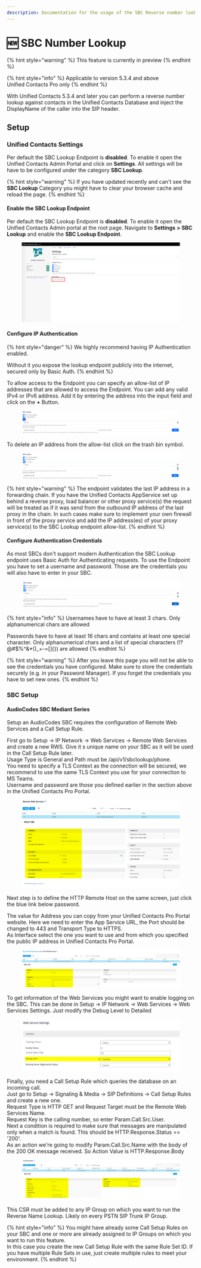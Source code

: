 ```yaml
---
description: Documentation for the usage of the SBC Reverse number lookup
---
```


# 🆕 SBC Number Lookup

{% hint style="warning" %}
This feature is currently in preview
{% endhint %}

{% hint style="info" %}
Applicable to version 5.3.4 and above\
Unified Contacts Pro only
{% endhint %}

With Unified Contacts 5.3.4 and later you can perform a reverse number lookup against contacts in the Unified Contacts Database and inject the DisplayName of the caller into the SIP header.

## Setup

### Unified Contacts Settings

Per default the SBC Lookup Endpoint is **disabled**. To enable it open the Unified Contacts Admin Portal and click on **Settings**. All settings will be have to be configured under the category **SBC Lookup**.

{% hint style="warning" %}
If you have updated recently and can't see the  **SBC Lookup** Category you might have to clear your browser cache and reload the page.
{% endhint %}

#### Enable the SBC Lookup Endpoint

Per default the SBC Lookup Endpoint is **disabled**. To enable it open the Unified Contacts Admin portal at the root page. Navigate to **Settings** **> SBC Lookup** and enable the **SBC Lookup Endpoint**.

<figure><img src="../.gitbook/assets/image (111).png" alt=""><figcaption></figcaption></figure>

#### Configure IP Authentication

{% hint style="danger" %}
We highly recommend having IP Authentication enabled.&#x20;

Without it you expose the lookup endpoint publicly into the internet, secured only by Basic Auth.
{% endhint %}

To allow access to the Endpoint you can specify an allow-list of IP addresses that are allowed to access the Endpoint. You can add any valid IPv4 or IPv6 address. Add it by entering the address into the input field and click on the **+** Button.

<figure><img src="../.gitbook/assets/image (109).png" alt=""><figcaption></figcaption></figure>

To delete an IP address from the allow-list click on the trash bin symbol.

<figure><img src="../.gitbook/assets/image (107).png" alt=""><figcaption></figcaption></figure>

{% hint style="warning" %}
The endpoint validates the last IP address in a forwarding chain. If you have the Unified Contacts AppService set up behind a reverse proxy, load balancer or other proxy service(s) the request will be treated as if it was send from the outbound IP address of the last proxy in the chain. In such cases make sure to implement your own firewall in front of the proxy service and add the IP address(es) of your proxy service(s) to the SBC Lookup endpoint allow-list.
{% endhint %}

#### Configure Authentication Credentials

As most SBCs don't support modern Authentication the SBC Lookup endpoint uses Basic Auth for Authenticating requests. To use the Endpoint you have to set a username and password. Those are the credentials you will also have to enter in your SBC.

<figure><img src="../.gitbook/assets/image (110).png" alt=""><figcaption></figcaption></figure>

{% hint style="info" %}
Usernames have to have at least 3 chars. Only alphanumerical chars are allowed

Passwords have to have at least 16 chars and contains at least one special character. Only alphanumerical chars and a list of special characters (!?@#$%^&\*()\_+-=\[]{}) are allowed
{% endhint %}

{% hint style="warning" %}
After you leave this page you will not be able to see the credentials you have configured. Make sure to store the credentials securely (e.g. in your Password Manager). If you forget the credentials you have to set new ones.
{% endhint %}

### SBC Setup

#### AudioCodes SBC Mediant Series

Setup an AudioCodes SBC requires the configuration of Remote Web Services and a Call Setup Rule.

First go to Setup -> IP Network -> Web Services -> Remote Web Services and create a new RWS. Give it s unique name on your SBC as it will be used in the Call Setup Rule later.\
Usage Type is General and Path must be /api/v1/sbclookup/phone.\
You need to specify a TLS Context as the connection will be secured, we recommend to use the same TLS Context you use for your connection to MS Teams.\
Username and password are those you defined earlier in the section above in the Unified Contacts Pro Portal.&#x20;

<figure><img src="../.gitbook/assets/RemoteWebServices.png" alt=""><figcaption></figcaption></figure>

Next step is to define the HTTP Remote Host on the same screen, just click the blue link below password.

The value for Address you can copy from your Unified Contacts Pro Portal website. Here we need to enter the App Service URL, the Port should be changed to 443 and Transport Type to HTTPS.\
As Interface select the one you want to use and from which you specified the public IP address in Unified Contacts Pro Portal.

<figure><img src="../.gitbook/assets/HttpRemoteHosts.png" alt=""><figcaption></figcaption></figure>

To get information of the Web Services you might want to enable logging on the SBC. This can be done in Setup -> IP Network -> Web Services -> Web Services Settings. Just modify the Debug Level to Detailed

<figure><img src="../.gitbook/assets/WebServicesSettings.png" alt=""><figcaption></figcaption></figure>

Finally, you need a Call Setup Rule which queries the database on an incoming call.\
Just go to Setup -> Signaling & Media -> SIP Definitions -> Call Setup Rules and create a new one. \
Request Type is HTTP GET and Request Target must be the Remote Web Services Name.\
Request Key is the calling number, so enter Param.Call.Src.User. \
Next a condition is required to make sure that messages are manipulated only when a match is found. This should be HTTP.Response.Status == '200'.\
As an action we're going to modify Param.Call.Src.Name with the body of the 200 OK message received. So Action Value is HTTP.Response.Body

<figure><img src="../.gitbook/assets/CallSetupRule.png" alt=""><figcaption></figcaption></figure>

This CSR must be added to any IP Group on which you want to run the Reverse Name Lookup. Likely on every PSTN SIP Trunk IP Group.

{% hint style="info" %}
You might have already some Call Setup Rules on your SBC and one or more are already assigned to IP Groups on which you want to run this feature.\
In this case you create the new Call Setup Rule with the same Rule Set ID. If you have multiple Rule Sets in use, just create multiple rules to meet your environment.
{% endhint %}
